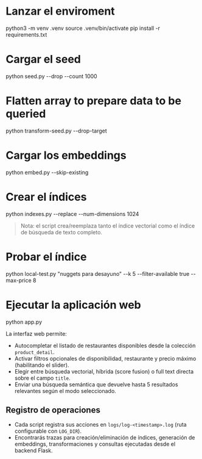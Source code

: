 # Lanzar el enviroment 
python3 -m venv .venv
source .venv/bin/activate
pip install -r requirements.txt 

# Cargar el seed
python seed.py --drop --count 1000 

# Flatten array to prepare data to be queried
python transform-seed.py --drop-target

# Cargar los embeddings
python embed.py --skip-existing

# Crear el índices
python indexes.py --replace --num-dimensions 1024
> Nota: el script crea/reemplaza tanto el índice vectorial como el índice de búsqueda de texto completo.

# Probar el índice 
python local-test.py "nuggets para desayuno" --k 5 --filter-available true --max-price 8

# Ejecutar la aplicación web
python app.py

La interfaz web permite:
- Autocompletar el listado de restaurantes disponibles desde la colección `product_detail`.
- Activar filtros opcionales de disponibilidad, restaurante y precio máximo (habilitando el slider).
- Elegir entre búsqueda vectorial, híbrida (score fusion) o full text directa sobre el campo `title`.
- Enviar una búsqueda semántica que devuelve hasta 5 resultados relevantes según el modo seleccionado.

## Registro de operaciones
- Cada script registra sus acciones en `logs/log-<timestamp>.log` (ruta configurable con `LOG_DIR`).
- Encontrarás trazas para creación/eliminación de índices, generación de embeddings, transformaciones y consultas ejecutadas desde el backend Flask.
